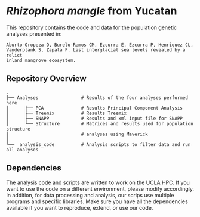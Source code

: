 # _Rhizophora mangle_ from Yucatan

This repository contains the code and data for the population genetic analyses presented in:

    Aburto-Oropeza O, Burelo-Ramos CM, Ezcurra E, Ezcurra P, Henriquez CL,
    Vanderplank S, Zapata F. Last interglacial sea levels revealed by a relict
    inland mangrove ecosystem.

## Repository Overview

```
.
├── Analyses                # Results of the four analyses performed here
│      ├── PCA              # Results Principal Component Analysis
│      ├── Treemix          # Results Treemix
│      ├── SNAPP            # Results and xml input file for SNAPP
│      └── Structure        # Matrices and results used for population structure
│                           # analyses using Maverick
│
└──  analysis_code          # Analysis scripts to filter data and run all analyses
```

## Dependencies

The analysis code and scripts are written to work on the UCLA HPC. If you want to use the code on a different environment, please modify accordingly. In addition, for data processing and analysis, our scrips use multiple programs and specific libraries. Make sure you have all the dependencies available if you want to reproduce, extend, or use our code.
